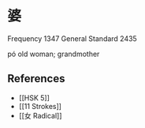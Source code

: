 # 婆
Frequency 1347
General Standard 2435

pó
old woman; grandmother

## References
- [[HSK 5]]
- [[11 Strokes]]
- [[女 Radical]]